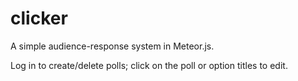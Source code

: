 clicker
=======
A simple audience-response system in Meteor.js.

Log in to create/delete polls; click on the poll or option titles to edit.
